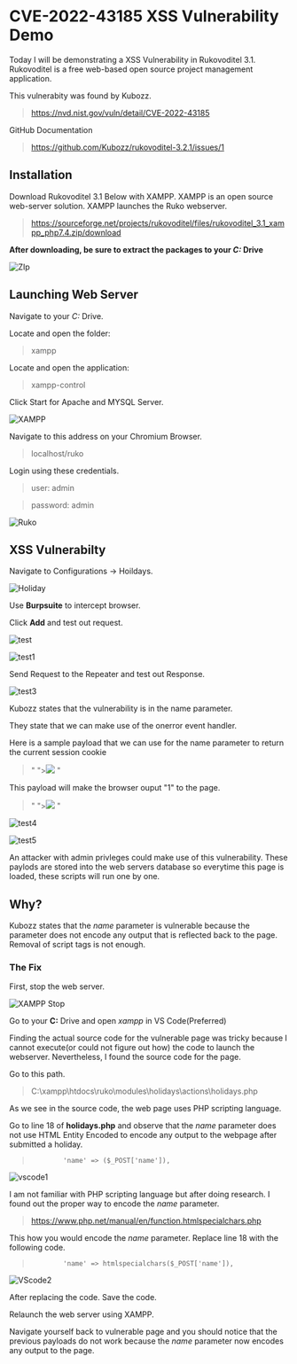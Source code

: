 # CVE-2022-43185 XSS Vulnerability Demo

Today I will be demonstrating a XSS Vulnerability in Rukovoditel 3.1.  Rukovoditel is a free web-based open source project management application.

This vulnerabity was found by Kubozz.

> https://nvd.nist.gov/vuln/detail/CVE-2022-43185

GitHub Documentation

> https://github.com/Kubozz/rukovoditel-3.2.1/issues/1

## Installation

Download Rukovoditel 3.1 Below with XAMPP. XAMPP is an open source web-server solution.  XAMPP launches the Ruko webserver.

> https://sourceforge.net/projects/rukovoditel/files/rukovoditel_3.1_xampp_php7.4.zip/download

**After downloading, be sure to extract the packages to your _C:_ Drive**

![ZIp](https://user-images.githubusercontent.com/69864260/198923901-a45d11af-2638-463c-9000-b98bdd681341.png)


## Launching Web Server

Navigate to your _C:_ Drive.

Locate and open the folder:
> xampp

Locate and open the application: 
> xampp-control

Click Start for Apache and MYSQL Server.

![XAMPP](https://user-images.githubusercontent.com/69864260/198924160-6e2506b7-34ea-42ae-9629-c3f9f18d1888.png)


Navigate to this address on your Chromium Browser.

>localhost/ruko

Login using these credentials.

>user: admin

>password: admin

![Ruko](https://user-images.githubusercontent.com/69864260/198924709-3192e859-8514-4b96-b00f-d5808b32a351.png)


## XSS Vulnerabilty

Navigate to Configurations -> Hoildays.

![Holiday](https://user-images.githubusercontent.com/69864260/198926342-71172b4f-650e-4e0f-9413-2970d0d69cb3.png)

Use **Burpsuite** to intercept browser.


Click **Add** and test out request.

![test](https://user-images.githubusercontent.com/69864260/198927382-b906e571-0db7-4108-9709-4bfdcc750c0c.png)

![test1](https://user-images.githubusercontent.com/69864260/198927393-c7a8bb51-a697-45e6-b4c5-9c6a49f6344b.png)

Send Request to the Repeater and test out Response.

![test3](https://user-images.githubusercontent.com/69864260/198928693-ad971009-72c7-4620-88c7-b06bcd8f0919.png)


Kubozz states that the vulnerability is in the name parameter.

They state that we can make use of the onerror event handler.

Here is a sample payload that we can use for the name parameter to return the current session cookie

> " "><img src=x onerror=alert(document.cookie);> "

This payload will make the browser ouput "1" to the page.

> " "><img src=x onerror=alert(1);> "


![test4](https://user-images.githubusercontent.com/69864260/198934108-87a37027-1e6c-4b06-9f1c-7d8acfc7c8e3.png)


![test5](https://user-images.githubusercontent.com/69864260/198934123-008f6217-7141-4675-a762-08ca2c2477cb.png)


An attacker with admin privleges could make use of this vulnerability.  These paylods are stored into the web servers database so everytime this page is loaded, these scripts will run one by one.

## Why?

Kubozz states that the _name_ parameter is vulnerable because the parameter does not encode any output that is reflected back to the page.  Removal of script tags is not enough.

### The Fix

First, stop the web server.

![XAMPP Stop](https://user-images.githubusercontent.com/69864260/198935230-99f286f8-8789-40b7-8a34-a82058b3a41f.png)


Go to your **C:** Drive and open _xampp_ in VS Code(Preferred)

Finding the actual source code for the vulnerable page was tricky because I cannot execute(or could not figure out how) the code to launch the webserver.  Nevertheless, I found the source code for the page.  

Go to this path.

> C:\xampp\htdocs\ruko\modules\holidays\actions\holidays.php


As we see in the source code, the web page uses PHP scripting language.

Go to line 18 of **holidays.php** and observe that the _name_ parameter does not use HTML Entity Encoded to encode any output to the webpage after submitted a holiday.

>             'name' => ($_POST['name']),

![vscode1](https://user-images.githubusercontent.com/69864260/198938623-51c3ae94-9aa8-486c-9d08-b43a53a0b96f.png)



I am not familiar with PHP scripting language but after doing research. I found out the proper way to encode the _name_ parameter.

> https://www.php.net/manual/en/function.htmlspecialchars.php


This how you would encode the _name_ parameter.  Replace line 18 with the following code.

>             'name' => htmlspecialchars($_POST['name']),

![VScode2](https://user-images.githubusercontent.com/69864260/198938709-9994e9ac-81ae-4145-9381-b2890f84a04f.png)


After replacing the code. Save the code.

Relaunch the web server using XAMPP.

Navigate yourself back to vulnerable page and you should notice that the previous payloads do not work because the _name_ parameter now encodes any output to the page.
















